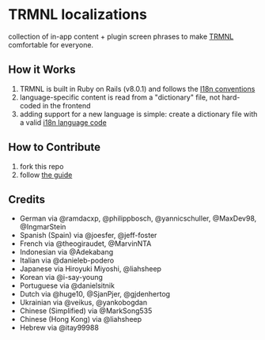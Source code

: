 # TRMNL localizations
collection of in-app content + plugin screen phrases to make [TRMNL](https://usetrmnl.com) comfortable for everyone.

## How it Works

1. TRMNL is built in Ruby on Rails (v8.0.1) and follows the [I18n conventions](https://guides.rubyonrails.org/i18n.html)
2. language-specific content is read from a "dictionary" file, not hard-coded in the frontend
3. adding support for a new language is simple: create a dictionary file with a valid [i18n language code](https://github.com/ladjs/i18n-locales)

## How to Contribute

1. fork this repo
2. follow [the guide](https://github.com/usetrmnl/localizations/blob/master/GUIDE.md)

## Credits

- German via @ramdacxp, @philippbosch, @yannicschuller, @MaxDev98, @IngmarStein
- Spanish (Spain) via @joesfer, @jeff-foster
- French via @theogiraudet, @MarvinNTA
- Indonesian via @Adekabang
- Italian via @danieleb-podero
- Japanese via Hiroyuki Miyoshi, @liahsheep
- Korean via @i-say-young
- Portuguese via @danielsitnik
- Dutch via @huge10, @SjanPjer, @gjdenhertog
- Ukrainian via @veikus, @yankobogdan
- Chinese (Simplified) via @MarkSong535
- Chinese (Hong Kong) via @liahsheep
- Hebrew via @itay99988
